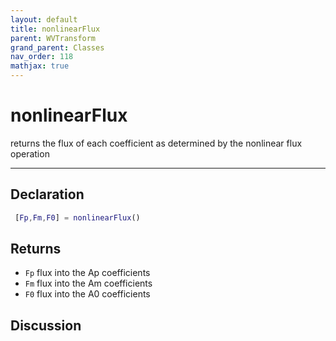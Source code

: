 ```yaml
---
layout: default
title: nonlinearFlux
parent: WVTransform
grand_parent: Classes
nav_order: 118
mathjax: true
---
```


#  nonlinearFlux

returns the flux of each coefficient as determined by the nonlinear flux operation


---

## Declaration
```matlab
 [Fp,Fm,F0] = nonlinearFlux()
```
## Returns
+ `Fp`  flux into the Ap coefficients
+ `Fm`  flux into the Am coefficients
+ `F0`  flux into the A0 coefficients

## Discussion

          
